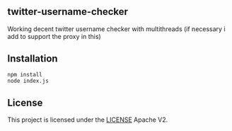 # 

## twitter-username-checker
Working decent twitter username checker with multithreads
(if necessary i add to support the proxy in this)


## Installation
```
npm install
node index.js
```

## License
This project is licensed under the [LICENSE](LICENSE) Apache V2.

